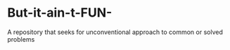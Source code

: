# But-it-ain-t-FUN-
A repository that seeks for unconventional approach to common or solved problems
